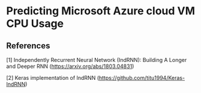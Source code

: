 # Predicting Microsoft Azure cloud VM CPU Usage

## References
<a id="1">[1]</a> 
Independently Recurrent Neural Network (IndRNN): Building A Longer and Deeper RNN
(https://arxiv.org/abs/1803.04831)
 
 <a id="2">[2]</a>
 Keras implementation of IndRNN
(https://github.com/titu1994/Keras-IndRNN)
